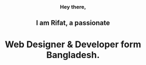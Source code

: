 <div align="center" style="text-align: center">
  <h3>Hey there,</h3>
  <h2>I am Rifat, a passionate</h2>
  <h1>Web Designer & Developer form Bangladesh.</h1>
</div>
